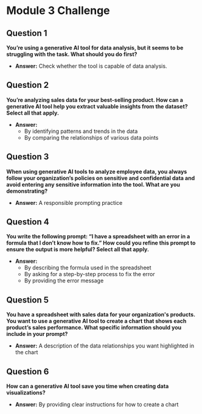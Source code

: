 # Module 3 Challenge

## Question 1  
**You’re using a generative AI tool for data analysis, but it seems to be struggling with the task. What should you do first?**  
- **Answer:** Check whether the tool is capable of data analysis.

## Question 2  
**You’re analyzing sales data for your best-selling product. How can a generative AI tool help you extract valuable insights from the dataset? Select all that apply.**  
- **Answer:**  
  - By identifying patterns and trends in the data  
  - By comparing the relationships of various data points

## Question 3  
**When using generative AI tools to analyze employee data, you always follow your organization’s policies on sensitive and confidential data and avoid entering any sensitive information into the tool. What are you demonstrating?**  
- **Answer:** A responsible prompting practice

## Question 4  
**You write the following prompt: “I have a spreadsheet with an error in a formula that I don’t know how to fix.” How could you refine this prompt to ensure the output is more helpful? Select all that apply.**  
- **Answer:**  
  - By describing the formula used in the spreadsheet  
  - By asking for a step-by-step process to fix the error  
  - By providing the error message

## Question 5  
**You have a spreadsheet with sales data for your organization's products. You want to use a generative AI tool to create a chart that shows each product’s sales performance. What specific information should you include in your prompt?**  
- **Answer:** A description of the data relationships you want highlighted in the chart

## Question 6  
**How can a generative AI tool save you time when creating data visualizations?**  
- **Answer:** By providing clear instructions for how to create a chart

